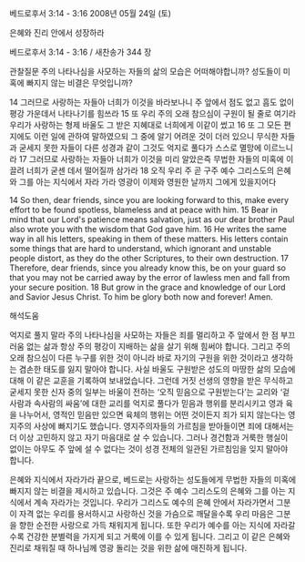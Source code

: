베드로후서 3:14 - 3:16 
2008년 05월 24일 (토)

은혜와 진리 안에서 성장하라



베드로후서 3:14 - 3:16 / 새찬송가 344 장


관찰질문
주의 나타나심을 사모하는 자들의 삶의 모습은 어떠해야합니까? 
성도들이 미혹에 빠지지 않는 비결은 무엇입니까? 

14 그러므로 사랑하는 자들아 너희가 이것을 바라보나니 주 앞에서 점도 없고 흠도 없이 평강 가운데서 나타나기를 힘쓰라 15 또 우리 주의 오래 참으심이 구원이 될 줄로 여기라 우리가 사랑하는 형제 바울도 그 받은 지혜대로 너희에게 이같이 썼고 16 또 그 모든 편지에도 이런 일에 관하여 말하였으되 그 중에 알기 어려운 것이 더러 있으니 무식한 자들과 굳세지 못한 자들이 다른 성경과 같이 그것도 억지로 풀다가 스스로 멸망에 이르느니라 17 그러므로 사랑하는 자들아 너희가 이것을 미리 알았은즉 무법한 자들의 미혹에 이끌려 너희가 굳센 데서 떨어질까 삼가라 18 오직 우리 주 곧 구주 예수 그리스도의 은혜와 그를 아는 지식에서 자라 가라 영광이 이제와 영원한 날까지 그에게 있을지어다 

14 So then, dear friends, since you are looking forward to this, make every effort to be found spotless, blameless and at peace with him. 15 Bear in mind that our Lord's patience means salvation, just as our dear brother Paul also wrote you with the wisdom that God gave him. 16 He writes the same way in all his letters, speaking in them of these matters. His letters contain some things that are hard to understand, which ignorant and unstable people distort, as they do the other Scriptures, to their own destruction. 17 Therefore, dear friends, since you already know this, be on your guard so that you may not be carried away by the error of lawless men and fall from your secure position. 18 But grow in the grace and knowledge of our Lord and Savior Jesus Christ. To him be glory both now and forever! Amen.

해석도움





억지로 풀지 말라  주의 나타나심을 사모하는 자들은 죄를 멀리하고 주 앞에서 한 점 부끄러움 없는 삶과 항상 주의 평강이 지배하는 삶을 살기 위해 힘써야 합니다. 그리고 주의 오래 참으심이 다른 누구를 위한 것이 아니라 바로 자기의 구원을 위한 것이라고 생각하는 겸손한 태도를 잃지 말아야 합니다. 사실 바울도 구원받은 성도의 마땅한 삶의 모습에 대해 이 같은 교훈을 기록하여 보내었습니다. 그런데 거짓 선생의 영향을 받은 무식하고 굳세지 못한 신자 중의 일부는 바울이 전하는 ‘오직 믿음으로 구원받는다’는 교리와 ‘겉사람과 속사람의 싸움’에 대한 교리를 억지로 풀다가 믿음과 행위를 분리시키고 영과 육을 나누어서, 영적인 믿음만 있으면 육체의 행위는 어떤 것이든지 죄가 되지 않는다는 영지주의 사상에 빠지기도 했습니다. 영지주의자들의 가르침을 받아들이면 죄에 대해서는 더 이상 고민하지 않고 자기 마음대로 살 수 있습니다. 그러나 경건함과 거룩한 행실이 없이는 아무도 주 앞에 설 수 없다는 것이 성경 전체의 일관된 가르침임을 잊지 말아야 합니다.    

은혜와 지식에서 자라가라  끝으로, 베드로는 사랑하는 성도들에게 무법한 자들의 미혹에 빠지지 않는 비결을 제시하고 있습니다. 그것은 주 예수 그리스도의 은혜와 그를 아는 지식에서 계속 자라가는 것입니다. 우리가 그리스도 예수의 은혜 안에서 자라가면서 그분이 자격 없는 우리를 용서하시고 사랑하신 것을 가슴으로 깨달을수록 우리 마음은 그분을 향한 순전한 사랑으로 가득 채워지게 됩니다. 또한 우리가 예수를 아는 지식에 자라갈수록 건강한 분별력을 가지게 되고 거룩에 이를 수 있게 됩니다. 그리고 이 같은 은혜와 진리로 채워질 때 하나님께 영광 돌리는 것을 위한 삶에 매진하게 됩니다.